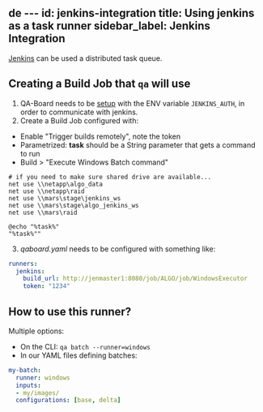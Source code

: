 de ---
id: jenkins-integration
title: Using jenkins as a task runner
sidebar_label: Jenkins Integration
---

[Jenkins](https://www.jenkins.io/) can be used a distributed task queue.


## Creating a Build Job that `qa` will use
1. QA-Board needs to be [setup](deploy) with the ENV variable `JENKINS_AUTH`, in order to communicate with jenkins.
2. Create a Build Job configured with:
  * Enable "Trigger builds remotely", note the token
  * Parametrized: **task** should be a String parameter that gets a command to run
  * Build > "Execute Windows Batch command"

```
# if you need to make sure shared drive are available...
net use \\netapp\algo_data
net use \\netapp\raid
net use \\mars\stage\jenkins_ws
net use \\mars\stage\algo_jenkins_ws
net use \\mars\raid

@echo "%task%"
"%task%"" 
```


3. _qaboard.yaml_ needs to be configured with something like:
```yaml
runners:
  jenkins:
    build_url: http://jenmaster1:8080/job/ALGO/job/WindowsExecutor
    token: "1234"
```

## How to use this runner?
Multiple options:
- On the CLI: `qa batch --runner=windows`
- In our YAML files defining batches:
```yaml
my-batch:
  runner: windows
  inputs:
  - my/images/
  configurations: [base, delta]
```
